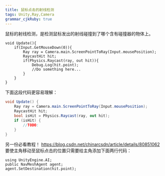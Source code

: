 ```yaml
---
title: 鼠标点击的射线检测
tags: Unity,Ray,Camera
grammar_cjkRuby: true
---
```

鼠标的射线检测，是检测鼠标发出的射线碰撞到了哪个含有碰撞器的物体上。
```csharp?linenums
void Update(){
    if(Input.GetMouseDown(0)){
        Ray ray = Camera.main.ScreenPointToRay(Input.mousePosition);
        RaycastHit hit;
        if(Physics.Raycast(ray, out hit)){
            Debug.Log(hit.point);
            //Do something here...
        }
    }
}
```
下面这段代码更容易理解：
```csharp
void Update() {
    Ray ray = Camera.main.ScreenPointToRay(Input.mousePosition);
    RaycastHit hit;
    bool isHit = Physics.Raycast(ray, out hit);
    if (isHit) {
        //TODO:
    }
}
```
另一份必看教程！
https://blog.csdn.net/chinarcsdn/article/details/80851062
要使主角移动至鼠标点击的位置只需要给主角添加下面两行代码：
```csharp?linenums
using UnityEngine.AI;
public NavMeshAgent agent;
agent.SetDestination(hit.point);
```
